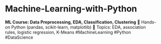 # Machine-Learning-with-Python
**ML Course: Data Preprocessing, EDA, Classification, Clustering**    📌 Hands-on Python (pandas, scikit-learn, matplotlib)    📌 Topics: EDA, association rules, logistic regression, K-Means    #MachineLearning #Python #DataScience
